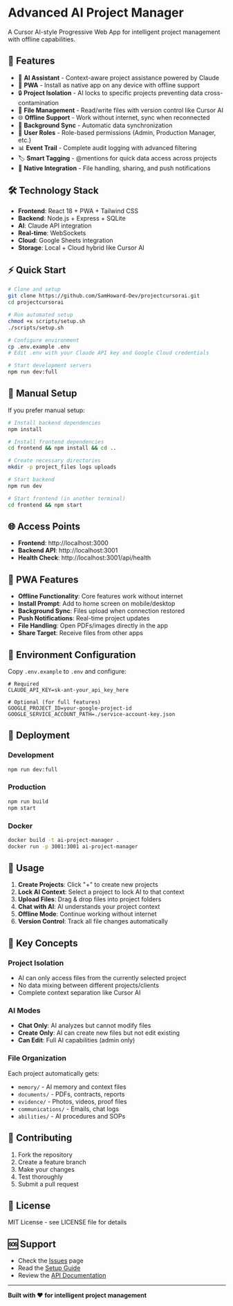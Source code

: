 # Advanced AI Project Manager

A Cursor AI-style Progressive Web App for intelligent project management with offline capabilities.

## 🚀 Features

- 🤖 **AI Assistant** - Context-aware project assistance powered by Claude
- 📱 **PWA** - Install as native app on any device with offline support
- 🔒 **Project Isolation** - AI locks to specific projects preventing data cross-contamination
- 📝 **File Management** - Read/write files with version control like Cursor AI
- 🌐 **Offline Support** - Work without internet, sync when reconnected
- 🔄 **Background Sync** - Automatic data synchronization
- 👥 **User Roles** - Role-based permissions (Admin, Production Manager, etc.)
- 📊 **Event Trail** - Complete audit logging with advanced filtering
- 🏷️ **Smart Tagging** - @mentions for quick data access across projects
- 📱 **Native Integration** - File handling, sharing, and push notifications

## 🛠️ Technology Stack

- **Frontend**: React 18 + PWA + Tailwind CSS
- **Backend**: Node.js + Express + SQLite
- **AI**: Claude API integration
- **Real-time**: WebSockets
- **Cloud**: Google Sheets integration
- **Storage**: Local + Cloud hybrid like Cursor AI

## ⚡ Quick Start

```bash
# Clone and setup
git clone https://github.com/SamHoward-Dev/projectcursorai.git
cd projectcursorai

# Run automated setup
chmod +x scripts/setup.sh
./scripts/setup.sh

# Configure environment
cp .env.example .env
# Edit .env with your Claude API key and Google Cloud credentials

# Start development servers
npm run dev:full
```

## 🔧 Manual Setup

If you prefer manual setup:

```bash
# Install backend dependencies
npm install

# Install frontend dependencies
cd frontend && npm install && cd ..

# Create necessary directories
mkdir -p project_files logs uploads

# Start backend
npm run dev

# Start frontend (in another terminal)
cd frontend && npm start
```

## 🌐 Access Points

- **Frontend**: http://localhost:3000
- **Backend API**: http://localhost:3001
- **Health Check**: http://localhost:3001/api/health

## 📱 PWA Features

- **Offline Functionality**: Core features work without internet
- **Install Prompt**: Add to home screen on mobile/desktop
- **Background Sync**: Files upload when connection restored
- **Push Notifications**: Real-time project updates
- **File Handling**: Open PDFs/images directly in the app
- **Share Target**: Receive files from other apps

## 🔐 Environment Configuration

Copy `.env.example` to `.env` and configure:

```env
# Required
CLAUDE_API_KEY=sk-ant-your_api_key_here

# Optional (for full features)
GOOGLE_PROJECT_ID=your-google-project-id
GOOGLE_SERVICE_ACCOUNT_PATH=./service-account-key.json
```

## 🚀 Deployment

### Development
```bash
npm run dev:full
```

### Production
```bash
npm run build
npm start
```

### Docker
```bash
docker build -t ai-project-manager .
docker run -p 3001:3001 ai-project-manager
```

## 📖 Usage

1. **Create Projects**: Click "+" to create new projects
2. **Lock AI Context**: Select a project to lock AI to that context
3. **Upload Files**: Drag & drop files into project folders
4. **Chat with AI**: AI understands your project context
5. **Offline Mode**: Continue working without internet
6. **Version Control**: Track all file changes automatically

## 🎯 Key Concepts

### Project Isolation
- AI can only access files from the currently selected project
- No data mixing between different projects/clients
- Complete context separation like Cursor AI

### AI Modes
- **Chat Only**: AI analyzes but cannot modify files
- **Create Only**: AI can create new files but not edit existing
- **Can Edit**: Full AI capabilities (admin only)

### File Organization
Each project automatically gets:
- `memory/` - AI memory and context files
- `documents/` - PDFs, contracts, reports
- `evidence/` - Photos, videos, proof files
- `communications/` - Emails, chat logs
- `abilities/` - AI procedures and SOPs

## 🤝 Contributing

1. Fork the repository
2. Create a feature branch
3. Make your changes
4. Test thoroughly
5. Submit a pull request

## 📄 License

MIT License - see LICENSE file for details

## 🆘 Support

- Check the [Issues](https://github.com/SamHoward-Dev/projectcursorai/issues) page
- Read the [Setup Guide](docs/setup-guide.md)
- Review the [API Documentation](docs/api.md)

---

**Built with ❤️ for intelligent project management**